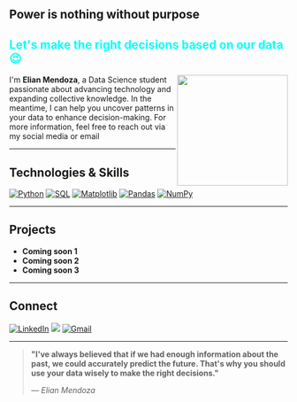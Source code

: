 ## Power is nothing without purpose
<h2 style="color: #00FFFF;">Let's make the right decisions based on our data 😉

</h2>
<img align="right" src="https://media.giphy.com/media/UJ5I7921pAOEU/giphy.gif?cid=790b7611ossuqoyt9af4n881y139qvongycfg7u06ln8lu07&ep=v1_gifs_search&rid=giphy.gif&ct=g" width="200">


I'm **Elian Mendoza**, a Data Science student passionate about advancing technology and expanding collective knowledge. In the meantime, I can help you uncover patterns in your data to enhance decision-making. For more information, feel free to reach out via my social media or email

---

## Technologies & Skills

[![Python](https://img.shields.io/badge/Python-3776AB?style=flat-square&logo=python&logoColor=white)](https://www.python.org)
[![SQL](https://img.shields.io/badge/SQL-4479A1?style=flat-square&logo=mysql&logoColor=white)](https://www.mysql.com)
[![Matplotlib](https://img.shields.io/badge/Matplotlib-FF6F61?style=flat-square&logo=matplotlib&logoColor=white)](https://matplotlib.org)
[![Pandas](https://img.shields.io/badge/Pandas-150458?style=flat-square&logo=pandas&logoColor=white)](https://pandas.pydata.org)
[![NumPy](https://img.shields.io/badge/NumPy-013243?style=flat-square&logo=numpy&logoColor=white)](https://numpy.org)

---

## Projects

- **Coming soon 1** 
- **Coming soon 2** 
- **Coming soon 3** 

---

## Connect

[![LinkedIn](https://img.shields.io/badge/LinkedIn-0A84FF?style=for-the-badge&logo=linkedin&logoColor=white)](https://www.linkedin.com/in/elian-mendoza-264a59173/)
[![](https://img.shields.io/badge/X-0A84FF?style=for-the-badge&logo=x&logoColor=white)](https://x.com/ElianMendozarz)
[![Gmail](https://img.shields.io/badge/Gmail-0A84FF?style=for-the-badge&logo=gmail&logoColor=white)](mailto:elianmendozar18@gmail.com)




---
> **"I've always believed that if we had enough information about the past, we could accurately predict the future. That's why you should use your data wisely to make the right decisions."**
> 
> — *Elian Mendoza*

